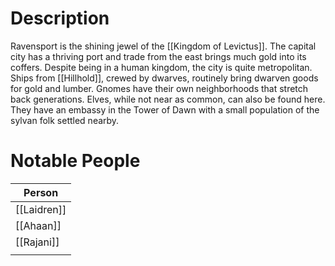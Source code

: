 # Description
Ravensport is the shining jewel of the [[Kingdom of Levictus]]. The capital city has a thriving port and trade from the east brings much gold into its coffers. Despite being in a human kingdom, the city is quite metropolitan. Ships from [[Hillhold]], crewed by dwarves, routinely bring dwarven goods for gold and lumber. Gnomes have their own neighborhoods that stretch back generations. Elves, while not near as common, can also be found here. They have an embassy in the Tower of Dawn with a small population of the sylvan folk settled nearby.


# Notable People
| Person      |
| ----------- |
| [[Laidren]] |
| [[Ahaan]]   |
| [[Rajani]]  |
|             |
